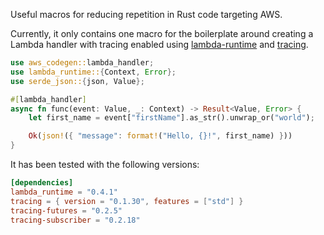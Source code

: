 Useful macros for reducing repetition in Rust code targeting AWS.

Currently, it only contains one macro for the boilerplate around
creating a Lambda handler with tracing enabled using
[lambda-runtime](https://github.com/awslabs/aws-lambda-rust-runtime) and
[tracing](https://docs.rs/tracing/latest/tracing/).

```rust
use aws_codegen::lambda_handler;
use lambda_runtime::{Context, Error};
use serde_json::{json, Value};

#[lambda_handler]
async fn func(event: Value, _: Context) -> Result<Value, Error> {
    let first_name = event["firstName"].as_str().unwrap_or("world");

    Ok(json!({ "message": format!("Hello, {}!", first_name) }))
}
```

It has been tested with the following versions:

```toml
[dependencies]
lambda_runtime = "0.4.1"
tracing = { version = "0.1.30", features = ["std"] }
tracing-futures = "0.2.5"
tracing-subscriber = "0.2.18"
```